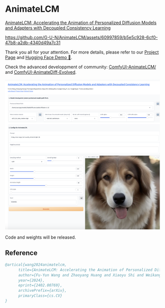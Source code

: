 # AnimateLCM

[AnimateLCM: Accelerating the Animation of Personalized Diffusion Models and Adapters with Decoupled Consistency Learning](https://arxiv.org/abs/2402.00769)



https://github.com/G-U-N/AnimateLCM/assets/60997859/b5e5c928-6cf0-47b8-a2db-4340d49a7c31



Thank you all for your attention. For more details, please refer to our [Project Page](https://animatelcm.github.io/) and [Hugging Face Demo 🤗](https://huggingface.co/spaces/wangfuyun/AnimateLCM).

Check the advanced developpment of community: [ComfyUI-AnimateLCM/](https://github.com/dezi-ai/ComfyUI-AnimateLCM) and [ComfyUI-AnimateDiff-Evolved](https://www.reddit.com/r/comfyui/comments/1ajjp9v/animatelcm_support_just_dropped/).

<div align="left">
    <img src="./__assets__/gradio.png" alt="Description of Image" width="800px"/>
</div>




Code and weights will be released.

## Reference
```bib
@artical{wang2024animatelcm,
      title={AnimateLCM: Accelerating the Animation of Personalized Diffusion Models and Adapters with Decoupled Consistency Learning}, 
      author={Fu-Yun Wang and Zhaoyang Huang and Xiaoyu Shi and Weikang Bian and Guanglu Song and Yu Liu and Hongsheng Li},
      year={2024},
      eprint={2402.00769},
      archivePrefix={arXiv},
      primaryClass={cs.CV}
}
```
